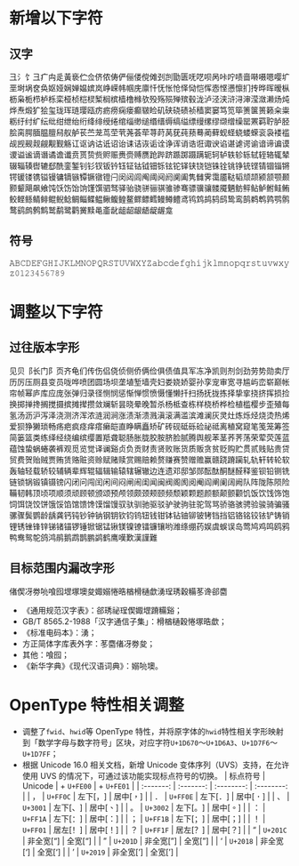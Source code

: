 # 新增以下字符 
## 汉字 
彐氵饣⼹疒禸辵黃亵伫佥侪侬俦俨俪偻傥傩刭剀勖匮呒呓呗呙咔咛啧啬啭嗫嗯嘤圹垩埘埚奁奂妪娅娴婵媪嫔岚峥嵘帏帼庑廪忏怃怅怆怿恸恺恽悫悭懑懔扪抟晔晖暧枞枥枭栀栉栌栎栾桠桢桤棂椠榈槟樯橹橼欤殁殇殒殚殡毂泷泸泾浃浒浔渖滢潋濑炀炖烨焘煅犷狯玺珑珲琏璎瓯疠疬痨痫瘘癫皲睑矶硖硗碛祯穑窦窭笃笕筚箦箧篑籁籴粜粝纡纣纩纭纰绀绁绐绗绛绯绶绻绾缁缈缒缗缙缛缟缢缥缦缧缪缬缯缲罂罴羁聍胪胫脍脔腭腼腽膻舄舣舻苌苎茏茑茔茕荛荟荦荨莳莴莸莼蓣蓦蔺藓蚬蛏蛲蝼蝾衮袅褛褴觇觊觋觌觎觏觐觞讧讴讷诂诋诏诒诔诘诙诟诠诤诨诮诰诳诹谀谄谌谑谔谕谙谛谝谟谡谥谧谪谮谲谵谶贲贳贽赀赆赈赉赍赙赝跄跸跻踬踯蹑蹒轭轲轳轶轸轹轼轾辂辄辇辍辎辏辔辘郄酰銮錾钊钐钗钣钤钰钲钴钺钿铄铉铊铎铗铙铠铢铨铫铮铳铿锖锢锱锵锷锾镂镌镒镘镛镝镞镡镢镦镫闩闵闼闾阄阈阋阏阒阖隽雠霁霭靥鞑韬颃颉颍颔颚颞颢颦飓飙飨饨饫饬饴饷馑馔驷驽驿骀骁骈骊骐骓骖骞骠骥骧髅魇魉鲂鲆鲇鲈鲋鲑鲔鲛鲣鲧鲭鲱鲲鲵鲶鲷鲻鲽鳁鳅鳆鳇鳌鳏鳔鳕鳗鳟鳢鸢鸨鸩鸪鸫鸱鸷鸾鹄鹈鹎鹑鹗鹘鹜鹞鹧鹩鹪鹫鹬鹭鹳黉黩黾齑龀龃龆龈龉龊龌龛

## 符号
𝙰𝙱𝙲𝙳𝙴𝙵𝙶𝙷𝙸𝙹𝙺𝙻𝙼𝙽𝙾𝙿𝚀𝚁𝚂𝚃𝚄𝚅𝚆𝚇𝚈𝚉𝚊𝚋𝚌𝚍𝚎𝚏𝚐𝚑𝚒𝚓𝚔𝚕𝚖𝚗𝚘𝚙𝚚𝚛𝚜𝚝𝚞𝚟𝚠𝚡𝚢𝚣𝟶𝟷𝟸𝟹𝟺𝟻𝟼𝟽𝟾𝟿

# 调整以下字符 
## 过往版本字形 
见贝⻏长门阝页齐龟们传伤侣侥侦侧侨俩俭俱债值具军冻净凯则剂剑劲劳势勋卖厅历厉压厕县变员咙哗喷团圆场坝垄埴堑墙壳妇娄娆娇婴孙孪宠审宽寻尴屿峦崭巅帐帘帧幂庐库应庞张弹归录径恻悯惩惭惮惯愤慑懂懒扦扫扬抚拢拣择挚挛挠挤挥损捡换掷掸搀搁搅摄摈摊撵攒敛斓斩昙晓晕晚暂杀杨柢查栋样桡桥桦检植槛樱步歪殖每氢汤沥沪泻泽浇测济浑浓涟润涧涨渍渐溃溅滇滚满滥滨滩澜灰灵灶炼烁烃烧烫热烯爱狈狰獭琐畅疡疤疯痉痒瘩癞皑直睁瞒矗矫矿砖砚砥砾硷祕祗离稙窝窥笔笺笼筹签简篓篮类练绎经绕编缤缨置羝聋聪肠胀胧胶胺脐脸腻腾舆舰苯茎荞荠荡荣荤荧莲蓝蕴蚀蛰蜗蜷袭裤观觅览觉译谰谿贞负贡财责贤败账货质贩贪贫贬购贮贯贰贱贴贵贷贸费贺贻贼贾贿赁赂赃资赊赋赌赎赏赐赔赖赘赚赛赞赠赡赢赣跷蹐躏轧轨轩转轮软轰轴轻载轿较辅辆辈辉辊辐辑输辕辖辗辙边连遗邓邸邹郧酝酞酮醚醛释鉴钡铅铡铣链锁锅锻镇镊镑闪闭问闯闰闲间闷闸闹闺闻闽阀阁阂阅阉阎阐阑阔阙队阵陇陈陨险鞴韧韩顶顷项顺须顽顾顿颁颂预颅领颇颈颊颐频颓颖颗题颜额颠颤颧饥饭饮饯饰饱饲饵饶饺饼饿馁馅馆馈馋馍馏馒驭驮驯驰驱驳驴驶驹驻驼驾骂骄骆骇骋验骏骑骗骚骡骤鬓鹦龄龋龚钙钝钞钟钠钢钥钦钧钨钮钱钳钵钻铀铆铍铐铛挡铝铬铭铰铱铲铸销锂锈锉锋锌锑锗锚锣锤锨锯锰锹镁镍镣镭镰镶哟潍绦绷药娱虞蜈误岛莺鸠鸡鸣鸥鸦鸭鸯鸳鸵鸽鸿鹃鹅鹉鹊鹏鹢鹤鹰嘆歎漢謹難

## 目标范围内漏改字形 
 偖偰冴劵喨喰囮堽塚墺夋娵嫋惓晧楢榾樋歔湧珵琇穀糒苳谗郤麕
 
 - 《通用规范汉字表》：郤琇祕珵偰娵堽蹐糒谿； 
 - GB/T 8565.2-1988「汉字通信子集」：榾楢樋穀惓塚晧歔； 
 - 《标准电码本》：湧； 
 - 方正简体字库表外字：苳麕偖冴劵夋； 
 - 其他：喰囮； 
 - 《新华字典》《现代汉语词典》：嫋喨墺。

# OpenType 特性相关调整 
- 调整了`fwid`、`hwid`等 OpenType 特性，并将原字体的`hwid`特性相关字形映射到「数学字母与数字符号」区块，对应字符`U+1D670`～`U+1D6A3`、`U+1D7F6`～`U+1D7FF`； 
- 根据 Unicode 16.0 相关文档，新增 Unicode 变体序列（UVS）支持，在允许使用 UVS 的情况下，可通过该功能实现标点符号的切换。
    | 标点符号 | Unicode | + `U+FE00` | + `U+FE01` | 
    | :-------: | :-------: | :--------: | :--------: | 
    | ， | `U+FF0C` | 左下[，︀] | 居中[，︁] |
    | ． | `U+FF0E` | 左下[．︀] | 居中[．︁] |
    | 、 | `U+3001` | 左下[、︀] | 居中[、︁] |
    | 。 | `U+3002` | 左下[。︀] | 居中[。︁] |
    | ： | `U+FF1A` | 左下[：︀] | 居中[：︁] |
    | ； | `U+FF1B` | 左下[；︀] | 居中[；︁] |
    | ！ | `U+FF01` | 居左[！︀] | 居中[！︁] |
    | ？ | `U+FF1F` | 居左[？︀] | 居中[？︁] |
    | “ | `U+201C` | 非全宽[“] | 全宽[“︁] |
    | ” | `U+201D` | 非全宽[”] | 全宽[”︁] |
    | ‘ | `U+2018` | 非全宽[‘] | 全宽[‘︁] |
    | ’ | `U+2019` | 非全宽[’] | 全宽[’︁] |
